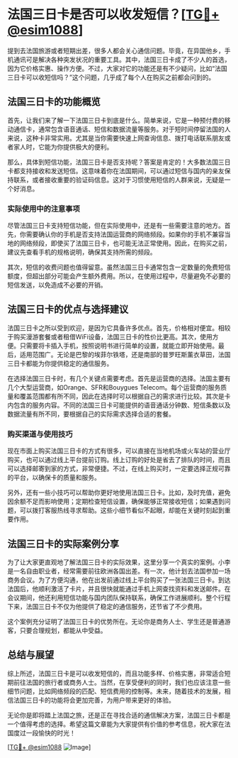 # 法国三日卡是否可以收发短信？[[TG💪+ @esim1088](https://t.me/s/esim1088)]

提到去法国旅游或者短期出差，很多人都会关心通信问题。毕竟，在异国他乡，手机通讯可是解决各种突发状况的重要工具。其中，法国三日卡成了不少人的首选，因为它价格实惠、操作方便。不过，大家对它的功能还是有不少疑问，比如“法国三日卡可以收短信吗？”这个问题，几乎成了每个人在购买之前都会问到的。

## 法国三日卡的功能概览

首先，让我们来了解一下法国三日卡到底是什么。简单来说，它是一种预付费的移动通信卡，通常包含语音通话、短信和数据流量等服务。对于短时间停留法国的人来说，这种卡非常实用。尤其是当你需要快速上网查询信息、拨打电话联系朋友或者家人时，它能为你提供极大的便利。

那么，具体到短信功能，法国三日卡是否支持呢？答案是肯定的！大多数法国三日卡都支持接收和发送短信。这意味着你在法国期间，可以通过短信与国内的亲友保持联系，或者接收重要的验证码信息。这对于习惯使用短信的人群来说，无疑是一个好消息。

### 实际使用中的注意事项

尽管法国三日卡支持短信功能，但在实际使用中，还是有一些需要注意的地方。首先，你需要确认你的手机是否支持法国运营商的网络频段。如果你的手机不兼容当地的网络频段，即使买了法国三日卡，也可能无法正常使用。因此，在购买之前，建议先查看手机的规格说明，确保其支持所需的频段。

其次，短信的收费问题也值得留意。虽然法国三日卡通常包含一定数量的免费短信额度，但超出部分可能会产生额外费用。所以，在使用过程中，尽量避免不必要的短信发送，以免造成不必要的开销。

## 法国三日卡的优点与选择建议

法国三日卡之所以受到欢迎，是因为它具备许多优点。首先，价格相对便宜。相较于购买漫游套餐或者租借WiFi设备，法国三日卡的性价比更高。其次，使用方便。只需要将卡插入手机，按照说明书进行简单的设置，就能立即开始使用。最后，适用范围广。无论是巴黎的埃菲尔铁塔，还是南部的普罗旺斯薰衣草田，法国三日卡都能为你提供稳定的通信服务。

在选择法国三日卡时，有几个关键点需要考虑。首先是运营商的选择。法国主要有几个大型运营商，如Orange、SFR和Bouygues Telecom。每个运营商的服务质量和覆盖范围都有所不同，因此在选择时可以根据自己的需求进行比较。其次是卡内包含的服务内容。不同的法国三日卡可能提供的语音通话分钟数、短信条数以及数据流量有所不同，要根据自己的实际需求选择合适的套餐。

### 购买渠道与使用技巧

现在市面上购买法国三日卡的方式有很多，可以直接在当地机场或火车站的营业厅购买，也可以通过线上平台提前订购。线上订购的好处是省去了排队的时间，而且可以选择邮寄到家的方式，非常便捷。不过，在线上购买时，一定要选择正规可靠的平台，以确保卡的质量和服务。

另外，还有一些小技巧可以帮助你更好地使用法国三日卡。比如，及时充值，避免因余额不足而影响使用；定期检查短信设置，确保能够正常接收短信；如果遇到问题，可以拨打客服热线寻求帮助。这些小细节看似不起眼，却能在关键时刻起到重要作用。

## 法国三日卡的实际案例分享

为了让大家更直观地了解法国三日卡的实际效果，这里分享一个真实的案例。小李是一名自由职业者，经常需要前往欧洲各国出差。有一次，他计划去法国参加一场商务会议。为了方便沟通，他在出发前通过线上平台购买了一张法国三日卡。到达法国后，他顺利激活了卡片，并且很快就能通过手机上网查找资料和发送邮件。在会议期间，他还利用短信功能与国内团队保持联系，确保工作进展顺利。整个行程下来，法国三日卡不仅为他提供了稳定的通信服务，还节省了不少费用。

这个案例充分证明了法国三日卡的优势所在。无论你是商务人士、学生还是普通游客，只要合理规划，都能从中受益。

## 总结与展望

综上所述，法国三日卡是可以收发短信的，而且功能多样、价格实惠，非常适合短期前往法国的旅行者或商务人士。当然，在享受便利的同时，我们也应该注意一些细节问题，比如网络频段的匹配、短信费用的控制等。未来，随着技术的发展，相信法国三日卡的功能将会更加完善，为用户带来更好的体验。

无论你是即将踏上法国之旅，还是正在寻找合适的通信解决方案，法国三日卡都是一个值得考虑的选择。希望这篇文章能为大家提供有价值的参考信息，祝大家在法国度过一段愉快的时光！

[[TG💪+ @esim1088](https://t.me/s/esim1088) ![Image](https://i.postimg.cc/4NQfJmqS/Snipaste-2025-05-13-00-14-12.png)]